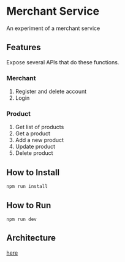 # Merchant Service

An experiment of a merchant service

## Features
Expose several APIs that do these functions.

### Merchant
1. Register and delete account
2. Login

### Product
1. Get list of products
2. Get a product
3. Add a new product
4. Update product
5. Delete product

## How to Install
```
npm run install
```

## How to Run
```
npm run dev
```

## Architecture
[here](ARCHITECTURE.md)